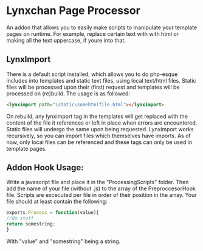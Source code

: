 # Lynxchan Page Processor

An addon that allows you to easily make scripts to manipulate your template pages on runtime. For example, replace certain text with with html or making all the text uppercase, if youre into that.

## LynxImport

There is a default script installed, which allows you to do php-esque includes into templates and static text files, using local text/html files. Static files will be processed upon their (first) request and templates will be processed on (re)build. The usage is as followed:

```html
<lynximport path="\static\somehtmlfile.html"></lynximport>
```

On rebuild, any lynximport tag in the templates will get replaced with the content of the file it references or left in place when errors are encountered. Static files will undergo the same upon being requested. Lynximport works recursively, so you can import files which themselves have imports. As of now, only local files can be referenced and these tags can only be used in template pages.

## Addon Hook Usage:

Write a javascript file and place it in the "ProcessingScripts" folder. Then add the name of your file (without .js) to the array of the PreproccesorHook file. Scripts are excecuted per file in order of their position in the array. Your file should at least contain the following:

```javascript
exports.Process = function(value){
//do stuff
return somestring;
}
```

With "value" and "somestring" being a string.

